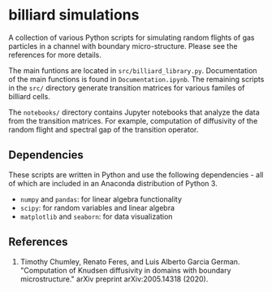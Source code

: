 # billiard simulations

A collection of various Python scripts for simulating random flights of gas particles in a channel with boundary micro-structure. Please see the references for more details. 

The main funtions are located in `src/billiard_library.py`. Documentation of the main functions is found in `Documentation.ipynb`. The remaining scripts in the `src/` directory generate transition matrices for various familes of billiard cells. 

The `notebooks/` directory contains Jupyter notebooks that analyze the data from the transition matrices. For example, computation of diffusivity of the random flight and spectral gap of the transition operator.

## Dependencies
These scripts are written in Python and use the following dependencies - all of which are included in an Anaconda distribution of Python 3. 
- `numpy` and `pandas`: for linear algebra functionality
- `scipy`: for random variables and linear algebra
- `matplotlib` and `seaborn`: for data visualization

## References

1. Timothy Chumley, Renato Feres, and Luis Alberto Garcia German. "Computation of Knudsen diffusivity in domains with boundary microstructure." arXiv preprint arXiv:2005.14318 (2020).